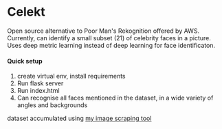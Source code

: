 # Celekt

Open source alternative to Poor Man's Rekognition offered by AWS. Currently, can identify a small subset (21) of celebrity faces in a picture.  
Uses deep metric learning instead of deep learning for face identificaton.

#### Quick setup

1. create virtual env, install requirements
2. Run flask server
3. Run index.html
4. Can recognise all faces mentioned in the dataset, in a wide variety of angles and backgrounds

dataset accumulated using [my image scraping tool](https://github.com/gigatesseract/GImageScrape)
